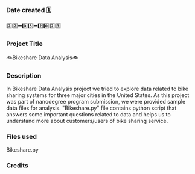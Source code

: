 ### Date created 🗓
2️⃣2️⃣➖0️⃣5️⃣➖2️⃣0️⃣2️⃣3️⃣

### Project Title
🚲Bikeshare Data Analysis🚲

### Description
In Bikeshare Data Analysis project we tried to explore data related to bike sharing systems for three major cities in the United States. As this project was part of nanodegree program submission, we were provided sample data files for analysis.
"Bikeshare.py" file contains python script that answers some important questions related to data and helps us to understand more about customers/users of bike sharing service.

### Files used
Bikeshare.py

### Credits


